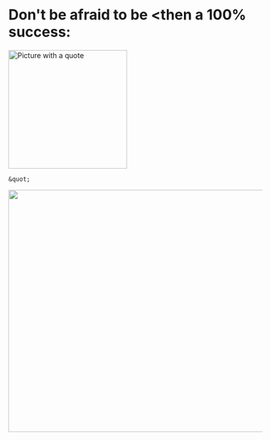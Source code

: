 <html>
<head>
  <meta charset="utf-8">
  <title># WOW_Site-Displaying Images</title>
</head>
<body>
<h1>Don't be afraid to be &lt;then a 100% success:</h1>
<p>
  <img src="picture-with-quote.jpg" width="235" height="235
                                                        " alt="Picture with a quote"></a> 
    
    
    &quot;
</p>
<p>
<a href="444.html" target="_blank">
    <img src="https://lh3.googleusercontent.com/-8uBdUAwLANBl9DM4z0rgxVH89xVzrf8g2pRZGSHhWgdK_SSoXBx72YMZRKFGXOz-QsoI7oN4QNrQ1v3JgTmxaz0LQkLdC9oBHKUST5lsGRDALL21gcCKrGqebJxODzMw8siZ83v8m0UWFJOaz2aDucZkuLcvTr-3K_a5na2jqLnlLkQ3rZx8RPJphLq8sCgNk6BQez4dsa_YadU7vjrWqMcRJ2nXkBYfvrX7CPfZgHCntmXRofOsXm-1JNRwZwt-QiTzHH2b_z2MLNhMy_7AVTCRi6IWw5k09WaBxNGf9ThBr4Axf09SOyB5No6x1-FcArXHCOtLCkSmhm1OETcayZkK-tCWYcya3VVXk8VTvDirlZULUkySRfwNkD9Y5q8T8qkcKqnO--cnP_5okxkEMiXQgHgP0U1Ujd2sbNvYpXevf6oVTxL3G5n9OA5f1CCusoM3JcKOKBdRYn9ZHgsEe_lg6DtXgV28EufJtp9n340AwyjqX3xcTJ428WoLnjwEDKbrqpU4qWa_xPVjrn8WiIn7oY6lRtm93sBE2cRkAytCoxKNE_RaRRM3C0zalPIRp8uNTq_mhg94dpIgIly2eG1ZVHKYMjy9wOmFqNkj3z1t1yzCrGDZIn__gP3-WBeYGqOAd-zq0OoPwXBCTDF_NHxvgJhy6t7Sq4=w600-h315-p-k" width="640" height="480">
</p>

</body>
</html>
